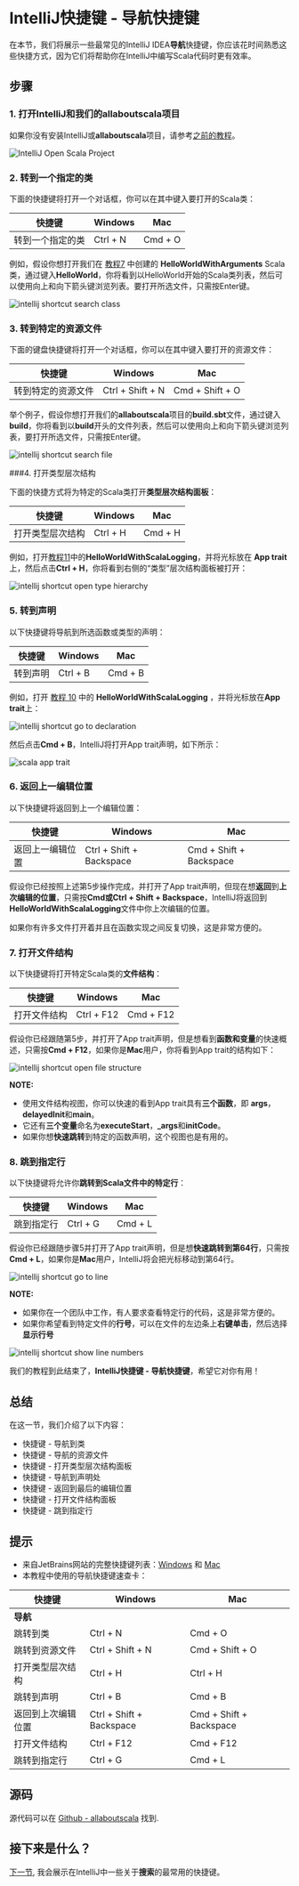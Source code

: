 # IntelliJ快捷键 - 导航快捷键

在本节，我们将展示一些最常见的IntelliJ IDEA**导航**快捷键，你应该花时间熟悉这些快捷方式，因为它们将帮助你在IntelliJ中编写Scala代码时更有效率。 

## 步骤

### 1. 打开IntelliJ和我们的allaboutscala项目

如果你没有安装IntelliJ或**allaboutscala**项目，请参考[之前的教程](1_0.md)。

![IntelliJ Open Scala Project](http://allaboutscala.com/wp-content/uploads/2016/05/scala_1.png)

### 2. 转到一个指定的类

下面的快捷键将打开一个对话框，你可以在其中键入要打开的Scala类：
 

| 快捷键        				| Windows  | Mac     |
| ------------------------ | -------- | ------- |
| 转到一个指定的类 			| Ctrl + N | Cmd + O |

例如，假设你想打开我们在 [教程7](http://allaboutscala.com/tutorials/chapter-1-getting-familiar-intellij-ide/intellij) 中创建的 **HelloWorldWithArguments** Scala类，通过键入**HelloWorld**，你将看到以HelloWorld开始的Scala类列表，然后可以使用向上和向下箭头键浏览列表。要打开所选文件，只需按Enter键。

![intellij shortcut search class](http://allaboutscala.com/wp-content/uploads/2016/06/01_intellij_shortcut_search_class.png)

### 3. 转到特定的资源文件

下面的键盘快捷键将打开一个对话框，你可以在其中键入要打开的资源文件： 

| 快捷键		                    | Windows          | Mac             |
| ------------------------------ | ---------------- | --------------- |
| 转到特定的资源文件				   | Ctrl + Shift + N | Cmd + Shift + O |


举个例子，假设你想打开我们的**allaboutscala**项目的**build.sbt**文件，通过键入**build**，你将看到以**build**开头的文件列表，然后可以使用向上和向下箭头键浏览列表，要打开所选文件，只需按Enter键。

![intellij shortcut search file](http://allaboutscala.com/wp-content/uploads/2016/06/02_intellij_shortcut_search_file.png)

###4. 打开类型层次结构

下面的快捷方式将为特定的Scala类打开**类型层次结构面板**：

| 快捷键   | Windows  | Mac     |
| ------------------- | -------- | ------- |
| 打开类型层次结构 | Ctrl + H | Cmd + H |


例如，打开[教程11](1_12.md)中的**HelloWorldWithScalaLogging**，并将光标放在 **App trait**上，然后点击**Ctrl + H**，你将看到右侧的“类型”层次结构面板被打开：

![intellij shortcut open type hierarchy](http://allaboutscala.com/wp-content/uploads/2016/06/03_intellij_shortcut_open_type_hierarchy.png)


### 5. 转到声明

以下快捷键将导航到所选函数或类型的声明：

| 快捷键    | Windows  | Mac     |
| ------------------- | -------- | ------- |
| 转到声明| Ctrl + B | Cmd + B |

例如，打开 [教程 10](1_11.md) 中的 **HelloWorldWithScalaLogging** ，并将光标放在**App trait**上：

![intellij shortcut go to declaration](http://allaboutscala.com/wp-content/uploads/2016/06/04_intellij_shortcut_go_to_declaration.png)

然后点击**Cmd + B**，IntelliJ将打开App trait声明，如下所示：

![scala app trait](http://allaboutscala.com/wp-content/uploads/2016/06/05_scala_app_trait.png)

### 6. 返回上一编辑位置

以下快捷键将返回到上一个编辑位置：

| 快捷键            | Windows                  | Mac                     |
| ----------------------------- | ------------------------ | ----------------------- |
| 返回上一编辑位置 | Ctrl + Shift + Backspace | Cmd + Shift + Backspace |

假设你已经按照上述第5步操作完成，并打开了App trait声明，但现在想**返回**到**上次编辑的位置**，只需按**Cmd或Ctrl + Shift + Backspace**，IntelliJ将返回到**HelloWorldWithScalaLogging**文件中你上次编辑的位置。

如果你有许多文件打开着并且在函数实现之间反复切换，这是非常方便的。

### 7. 打开文件结构

以下快捷键将打开特定Scala类的**文件结构**： 

| 快捷键       | Windows    | Mac       |
| ----------------------- | ---------- | --------- |
| 打开文件结构 | Ctrl + F12 | Cmd + F12 |


假设你已经跟随第5步，并打开了App trait声明，但是想看到**函数和变量**的快速概述，只需按**Cmd + F12**，如果你是**Mac**用户，你将看到App trait的结构如下：

![intellij shortcut open file structure](http://allaboutscala.com/wp-content/uploads/2016/06/06_intellij_shortcut_open_file_structure.png)

**NOTE:**


- 使用文件结构视图，你可以快速的看到App trait具有**三个函数**，即 **args**，**delayedInit**和**main**。
- 它还有**三个变量**命名为**executeStart**，**_args**和**initCode**。
- 如果你想**快速跳转**到特定的函数声明，这个视图也是有用的。

### 8. 跳到指定行

以下快捷键将允许你**跳转到Scala文件中的特定行**： 

| 快捷键              | Windows  | Mac     |
| ------------------------------ | -------- | ------- |
| 跳到指定行 | Ctrl + G | Cmd + L |

假设你已经跟随步骤5并打开了App trait声明，但是想**快速跳转到第64行**，只需按**Cmd + L**，如果你是**Mac**用户，IntelliJ将会把光标移动到第64行。

![intellij shortcut go to line](http://allaboutscala.com/wp-content/uploads/2016/06/07_intellij_shortcut_go_to_line.png)

**NOTE:**

- 如果你在一个团队中工作，有人要求查看特定行的代码，这是非常方便的。
- 如果你希望看到特定文件的**行号**，可以在文件的左边条上**右键单击**，然后选择**显示行号**

![intellij shortcut show line numbers](http://allaboutscala.com/wp-content/uploads/2016/06/08_intellij_shortcut_show_line_numbers.png)

我们的教程到此结束了，**IntelliJ快捷键 - 导航快捷键**，希望它对你有用！  


## 总结

在这一节，我们介绍了以下内容：

- 快捷键 - 导航到类
- 快捷键 - 导航的资源文件
- 快捷键 - 打开类型层次结构面板
- 快捷键 - 导航到声明处
- 快捷键 - 返回到最后的编辑位置
- 快捷键 - 打开文件结构面板
- 快捷键 - 跳到指定行

## 提示

- 来自JetBrains网站的完整快捷键列表：[Windows](https://resources.jetbrains.com/assets/products/intellij-idea/IntelliJIDEA_ReferenceCard.pdf) 和 [Mac](https://resources.jetbrains.com/assets/products/intellij-idea/IntelliJIDEA_ReferenceCard_mac.pdf) 
- 本教程中使用的导航快捷键速查卡：

| 快捷键              | Windows                  | Mac                     |
| ------------------------------ | ------------------------ | ----------------------- |
| **导航**                 |                          |                         |
| 跳转到类                  | Ctrl + N                 | Cmd + O                 |
| 跳转到资源文件           | Ctrl + Shift + N         | Cmd + Shift + O         |
| 打开类型层次结构         | Ctrl + H                 | Ctrl + H                |
| 跳转到声明              | Ctrl + B                 | Cmd + B                 |
| 返回到上次编辑位置 		 | Ctrl + Shift + Backspace | Cmd + Shift + Backspace |
| 打开文件结构            | Ctrl + F12               | Cmd + F12               |
| 跳转到指定行				 | Ctrl + G                 | Cmd + L                 |

## 源码

源代码可以在 [Github - allaboutscala](https://github.com/nadimbahadoor/allaboutscala) 找到.


## 接下来是什么？

[下一节](1_15.md), 我会展示在IntelliJ中一些关于**搜索**的最常用的快捷键。